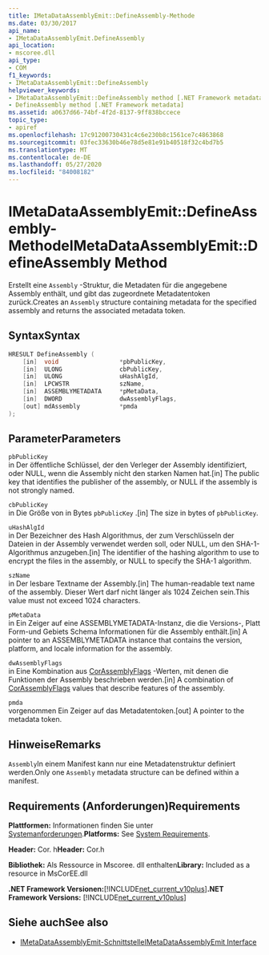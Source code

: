 ```yaml
---
title: IMetaDataAssemblyEmit::DefineAssembly-Methode
ms.date: 03/30/2017
api_name:
- IMetaDataAssemblyEmit.DefineAssembly
api_location:
- mscoree.dll
api_type:
- COM
f1_keywords:
- IMetaDataAssemblyEmit::DefineAssembly
helpviewer_keywords:
- IMetaDataAssemblyEmit::DefineAssembly method [.NET Framework metadata]
- DefineAssembly method [.NET Framework metadata]
ms.assetid: a0637d66-74bf-4f2d-8137-9ff838bccece
topic_type:
- apiref
ms.openlocfilehash: 17c91200730431c4c6e230b8c1561ce7c4863868
ms.sourcegitcommit: 03fec33630b46e78d5e81e91b40518f32c4bd7b5
ms.translationtype: MT
ms.contentlocale: de-DE
ms.lasthandoff: 05/27/2020
ms.locfileid: "84008182"
---
```

# <a name="imetadataassemblyemitdefineassembly-method"></a><span data-ttu-id="8148b-102">IMetaDataAssemblyEmit::DefineAssembly-Methode</span><span class="sxs-lookup"><span data-stu-id="8148b-102">IMetaDataAssemblyEmit::DefineAssembly Method</span></span>
<span data-ttu-id="8148b-103">Erstellt eine `Assembly` -Struktur, die Metadaten für die angegebene Assembly enthält, und gibt das zugeordnete Metadatentoken zurück.</span><span class="sxs-lookup"><span data-stu-id="8148b-103">Creates an `Assembly` structure containing metadata for the specified assembly and returns the associated metadata token.</span></span>  
  
## <a name="syntax"></a><span data-ttu-id="8148b-104">Syntax</span><span class="sxs-lookup"><span data-stu-id="8148b-104">Syntax</span></span>  
  
```cpp  
HRESULT DefineAssembly (  
    [in]  void                 *pbPublicKey,  
    [in]  ULONG                cbPublicKey,  
    [in]  ULONG                uHashAlgId,  
    [in]  LPCWSTR              szName,
    [in]  ASSEMBLYMETADATA     *pMetaData,  
    [in]  DWORD                dwAssemblyFlags,  
    [out] mdAssembly           *pmda  
);  
```  
  
## <a name="parameters"></a><span data-ttu-id="8148b-105">Parameter</span><span class="sxs-lookup"><span data-stu-id="8148b-105">Parameters</span></span>  
 `pbPublicKey`  
 <span data-ttu-id="8148b-106">in Der öffentliche Schlüssel, der den Verleger der Assembly identifiziert, oder NULL, wenn die Assembly nicht den starken Namen hat.</span><span class="sxs-lookup"><span data-stu-id="8148b-106">[in] The public key that identifies the publisher of the assembly, or NULL if the assembly is not strongly named.</span></span>  
  
 `cbPublicKey`  
 <span data-ttu-id="8148b-107">in Die Größe von in Bytes `pbPublicKey` .</span><span class="sxs-lookup"><span data-stu-id="8148b-107">[in] The size in bytes of `pbPublicKey`.</span></span>  
  
 `uHashAlgId`  
 <span data-ttu-id="8148b-108">in Der Bezeichner des Hash Algorithmus, der zum Verschlüsseln der Dateien in der Assembly verwendet werden soll, oder NULL, um den SHA-1-Algorithmus anzugeben.</span><span class="sxs-lookup"><span data-stu-id="8148b-108">[in] The identifier of the hashing algorithm to use to encrypt the files in the assembly, or NULL to specify the SHA-1 algorithm.</span></span>  
  
 `szName`  
 <span data-ttu-id="8148b-109">in Der lesbare Textname der Assembly.</span><span class="sxs-lookup"><span data-stu-id="8148b-109">[in] The human-readable text name of the assembly.</span></span> <span data-ttu-id="8148b-110">Dieser Wert darf nicht länger als 1024 Zeichen sein.</span><span class="sxs-lookup"><span data-stu-id="8148b-110">This value must not exceed 1024 characters.</span></span>  
  
 `pMetaData`  
 <span data-ttu-id="8148b-111">in Ein Zeiger auf eine ASSEMBLYMETADATA-Instanz, die die Versions-, Platt Form-und Gebiets Schema Informationen für die Assembly enthält.</span><span class="sxs-lookup"><span data-stu-id="8148b-111">[in] A pointer to an ASSEMBLYMETADATA instance that contains the version, platform, and locale information for the assembly.</span></span>  
  
 `dwAssemblyFlags`  
 <span data-ttu-id="8148b-112">in Eine Kombination aus [CorAssemblyFlags](corassemblyflags-enumeration.md) -Werten, mit denen die Funktionen der Assembly beschrieben werden.</span><span class="sxs-lookup"><span data-stu-id="8148b-112">[in] A combination of [CorAssemblyFlags](corassemblyflags-enumeration.md) values that describe features of the assembly.</span></span>  
  
 `pmda`  
 <span data-ttu-id="8148b-113">vorgenommen Ein Zeiger auf das Metadatentoken.</span><span class="sxs-lookup"><span data-stu-id="8148b-113">[out] A pointer to the metadata token.</span></span>  
  
## <a name="remarks"></a><span data-ttu-id="8148b-114">Hinweise</span><span class="sxs-lookup"><span data-stu-id="8148b-114">Remarks</span></span>  
 <span data-ttu-id="8148b-115">`Assembly`In einem Manifest kann nur eine Metadatenstruktur definiert werden.</span><span class="sxs-lookup"><span data-stu-id="8148b-115">Only one `Assembly` metadata structure can be defined within a manifest.</span></span>  
  
## <a name="requirements"></a><span data-ttu-id="8148b-116">Requirements (Anforderungen)</span><span class="sxs-lookup"><span data-stu-id="8148b-116">Requirements</span></span>  
 <span data-ttu-id="8148b-117">**Plattformen:** Informationen finden Sie unter [Systemanforderungen](../../get-started/system-requirements.md).</span><span class="sxs-lookup"><span data-stu-id="8148b-117">**Platforms:** See [System Requirements](../../get-started/system-requirements.md).</span></span>  
  
 <span data-ttu-id="8148b-118">**Header:** Cor. h</span><span class="sxs-lookup"><span data-stu-id="8148b-118">**Header:** Cor.h</span></span>  
  
 <span data-ttu-id="8148b-119">**Bibliothek:** Als Ressource in Mscoree. dll enthalten</span><span class="sxs-lookup"><span data-stu-id="8148b-119">**Library:** Included as a resource in MsCorEE.dll</span></span>  
  
 <span data-ttu-id="8148b-120">**.NET Framework Versionen:**[!INCLUDE[net_current_v10plus](../../../../includes/net-current-v10plus-md.md)]</span><span class="sxs-lookup"><span data-stu-id="8148b-120">**.NET Framework Versions:** [!INCLUDE[net_current_v10plus](../../../../includes/net-current-v10plus-md.md)]</span></span>  
  
## <a name="see-also"></a><span data-ttu-id="8148b-121">Siehe auch</span><span class="sxs-lookup"><span data-stu-id="8148b-121">See also</span></span>

- [<span data-ttu-id="8148b-122">IMetaDataAssemblyEmit-Schnittstelle</span><span class="sxs-lookup"><span data-stu-id="8148b-122">IMetaDataAssemblyEmit Interface</span></span>](imetadataassemblyemit-interface.md)
